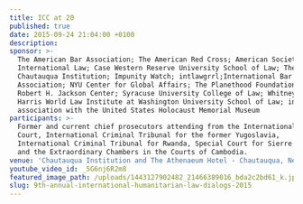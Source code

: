 ```yaml
---
title: ICC at 20
published: true
date: 2015-09-24 21:04:00 +0100
description:
sponsor: >-
  The American Bar Association; The American Red Cross; American Society of
  International Law; Case Western Reserve University School of Law; The
  Chautauqua Institution; Impunity Watch; intlawgrrl;International Bar
  Association; NYU Center for Global Affairs; The Planethood Foundation; The
  Robert H. Jackson Center; Syracuse University College of Law; Whitney R.
  Harris World Law Institute at Washington University School of Law; in
  association with the United States Holocaust Memorial Museum
participants: >-
  Former and current chief prosecutors attending from the International Criminal
  Court, International Criminal Tribunal for the former Yugoslavia,
  International Criminal Tribunal for Rwanda, Special Court for Sierre Leone,
  and the Extraordinary Chambers in the Courts of Cambodia.
venue: 'Chautauqua Institution and The Athenaeum Hotel - Chautauqua, New York'
youtube_video_id: _5G6nj6R2m8
featured_image_path: /uploads/1443127902482_21466389016_bda2c2bd61_k.jpg
slug: 9th-annual-international-humanitarian-law-dialogs-2015
---
```

